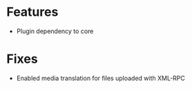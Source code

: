 # Features
* Plugin dependency to core

# Fixes
* Enabled media translation for files uploaded with XML-RPC